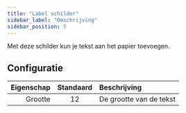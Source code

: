 ```yaml
---
title: "Label schilder"
sidebar_label: "Omschrijving"
sidebar_position: 5
---
```



Met deze schilder kun je tekst aan het papier toevoegen.

## Configuratie

| Eigenschap | Standaard | Beschrijving            |
| ----------:|:---------:|:----------------------- |
|    Grootte |    12     | De grootte van de tekst |
